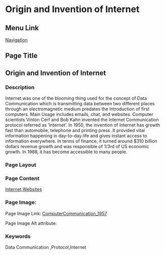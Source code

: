 # Origin and Invention of Internet

## Menu Link

[Navigation](/Sections/NavContents.md)


## Page Title
 ## Origin and Invention of Internet

### Description

Internet was one of the blooming thing used for the concept of Data Communication which is transmitting data between two different places through an electromagnetic medium predates the Introduction of first computers. Main Usage includes emails, chat, and websites. Computer scientists Vinton Cerf and Bob Kahn invented the Internet Communication protocol referred as ‘Internet’.
In 1950, the invention of Internet has growth fast than automobile, telephone and printing press .It provided vital information happening in day-to-day life and gives instant access to information everywhere. In terms of finance, it turned around $310 billion dollars revenue growth and was responsible of 1/3rd of US economic growth. In 1988, it has become accessible to many people.

### Page Layout


### Page Content
[Internet,Websites](/Content/EvolutionOfWebsites.md)

### Page Image:

Page Image Link: [ComputerCommunication_1957](https://user-images.githubusercontent.com/85701491/122458079-055a9580-cfcd-11eb-8a5b-cd9e3c2ab1b2.png)

Page Image Alt attribute: 


### Keywords
Data Communication ,Protocol,Internet
